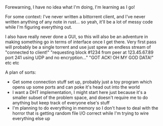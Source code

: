 Forewarning, I have no idea what I'm doing, I'm learning as I go!

For some context: I've never written a bittorrent client, and I've never written anything of any note in rust... so yeah, it'll be a lot of messy code while I'm figuring everything out.

I also have really never done a GUI, so this will also be an adventure in making something go in terms of interface once I get there.  Very first pass will probably be a single torrent and use just spew an endless stream of "connected to client!" "requesting block #1234 from peer at 123.45.67.89 port 241 using UDP and no encryption..." "GOT ACK! OH MY GOD DATA!" etc etc

A plan of sorts:
* Get some connection stuff set up, probably just a toy program which opens up some ports and can poke it's head out into the world
* I want a DHT implementation, I might start here just because it's a smaller subset of the problem space, and doesn't require me to do anything but keep track of everyone else's stuff
* I'm planning to do everything in memory so I don't have to deal with the horror that is getting random file I/O correct while I'm trying to wire everything else up

